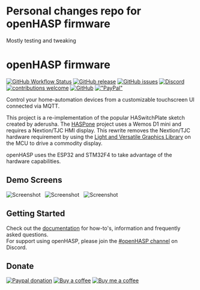 # Personal changes repo for openHASP firmware

Mostly testing and tweaking

# openHASP firmware

[![GitHub Workflow Status]( https://img.shields.io/github/actions/workflow/status/HASwitchPlate/openHASP/build.yaml?branch=master&label=build%20status&logo=github&logoColor=%23dddddd)](https://github.com/HASwitchPlate/openHASP/actions)
[![GitHub release](https://img.shields.io/github/v/release/HASwitchPlate/openHASP?include_prereleases)](https://github.com/HASwitchPlate/openHASP/releases)
[![GitHub issues](https://img.shields.io/github/issues/HASwitchPlate/openHASP.svg)](http://github.com/HASwitchPlate/openHASP/issues)
[![Discord](https://img.shields.io/discord/538814618106331137?color=%237289DA&label=discord&logo=discord&logoColor=white)][3]
[![contributions welcome](https://img.shields.io/badge/contributions-welcome-brightgreen.svg?style=flat)](#Contributing)
[![GitHub](https://img.shields.io/github/license/mashape/apistatus.svg)](https://github.com/HASwitchPlate/openHASP/blob/master/LICENSE)
[!["PayPal"](https://img.shields.io/badge/Paypal-donate-00457C.svg?logo=paypal)](https://github.com/HASwitchPlate/openHASP#donate)

Control your home-automation devices from a customizable touchscreen UI connected via MQTT.

This project is a re-implementation of the popular HASwitchPlate sketch created by aderusha.
The [HASPone][1] project uses a Wemos D1 mini and requires a Nextion/TJC HMI display.
This rewrite removes the Nextion/TJC hardware requirement by using the [Light and Versatile Graphics Library][2] on the MCU to drive a commodity display.

openHASP uses the ESP32 and STM32F4 to take advantage of the hardware capabilities.


## Demo Screens

![Screenshot](https://www.openhasp.com/0.6/assets/images/screenshots/demo_switches_covers.png) &nbsp; 
![Screenshot](https://www.openhasp.com/0.6/assets/images/screenshots/demo_jaffa1.png) &nbsp; 
![Screenshot](https://www.openhasp.com/0.6/assets/images/screenshots/demo_mediaplayer.png)


## Getting Started

Check out the [documentation](https://www.openhasp.com/) for how-to's, information and frequently asked questions.</br>
For support using openHASP, please join the [#openHASP channel][3] on Discord.

## Donate

[![Paypal donation](https://img.shields.io/badge/Paypal-donate-00457C?style=for-the-badge&logo=paypal)][4]
[![Buy a coffee](https://img.shields.io/badge/Kofi-donate-FF5E5B?style=for-the-badge&logo=kofi)](https://ko-fi.com/openhasp)
[![Buy me a coffee](https://img.shields.io/badge/Buy_Me_a_Coffee-donate-FFDD00?style=for-the-badge&logo=buymeacoffee)](https://www.buymeacoffee.com/aktdCofU)

[1]: https://github.com/HASwitchPlate/HASPone
[2]: https://github.com/lvgl/lvgl
[3]: https://www.openhasp.com/discord
[4]: https://www.paypal.com/donate/?business=E76SN28JLZCXU&currency_code=EUR
